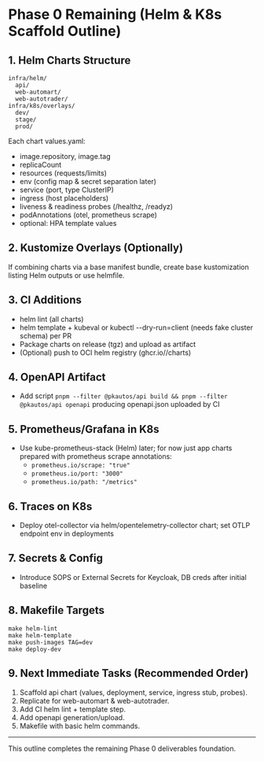 # Phase 0 Remaining (Helm & K8s Scaffold Outline)

## 1. Helm Charts Structure
```
infra/helm/
  api/
  web-automart/
  web-autotrader/
infra/k8s/overlays/
  dev/
  stage/
  prod/
```
Each chart values.yaml:
- image.repository, image.tag
- replicaCount
- resources (requests/limits)
- env (config map & secret separation later)
- service (port, type ClusterIP)
- ingress (host placeholders)
- liveness & readiness probes (/healthz, /readyz)
- podAnnotations (otel, prometheus scrape)
- optional: HPA template values

## 2. Kustomize Overlays (Optionally)
If combining charts via a base manifest bundle, create base kustomization listing Helm outputs or use helmfile.

## 3. CI Additions
- helm lint (all charts)
- helm template + kubeval or kubectl --dry-run=client (needs fake cluster schema) per PR
- Package charts on release (tgz) and upload as artifact
- (Optional) push to OCI helm registry (ghcr.io/<org>/charts)

## 4. OpenAPI Artifact
- Add script `pnpm --filter @pkautos/api build && pnpm --filter @pkautos/api openapi` producing openapi.json uploaded by CI

## 5. Prometheus/Grafana in K8s
- Use kube-prometheus-stack (Helm) later; for now just app charts prepared with prometheus scrape annotations:
  - `prometheus.io/scrape: "true"`
  - `prometheus.io/port: "3000"`
  - `prometheus.io/path: "/metrics"`

## 6. Traces on K8s
- Deploy otel-collector via helm/opentelemetry-collector chart; set OTLP endpoint env in deployments

## 7. Secrets & Config
- Introduce SOPS or External Secrets for Keycloak, DB creds after initial baseline

## 8. Makefile Targets
```
make helm-lint
make helm-template
make push-images TAG=dev
make deploy-dev
```

## 9. Next Immediate Tasks (Recommended Order)
1. Scaffold api chart (values, deployment, service, ingress stub, probes).
2. Replicate for web-automart & web-autotrader.
3. Add CI helm lint + template step.
4. Add openapi generation/upload.
5. Makefile with basic helm commands.

---
This outline completes the remaining Phase 0 deliverables foundation.
